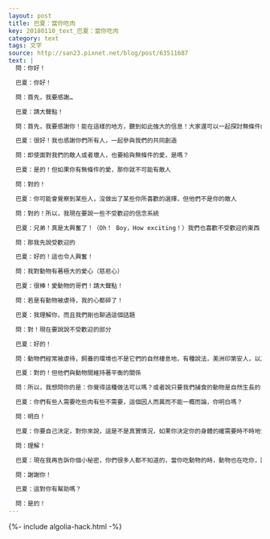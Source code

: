 ```yaml
---
layout: post
title: 巴夏：當你吃肉
key: 20180110_text_巴夏：當你吃肉
category: text
tags: 文字
source: http://san23.pixnet.net/blog/post/63511687
text: |
  問：你好！

  巴夏：你好！

  問：首先，我要感謝…

  巴夏：請大聲點！

  問：首先，我要感謝你！能在這樣的地方，聽到如此強大的信息！大家還可以一起探討無條件的愛

  巴夏：很好！我也感謝你們所有人，一起參與我們的共同創造

  問：即使面對我們的敵人或者壞人，也要給與無條件的愛，是嗎？

  巴夏：是的！但如果你有無條件的愛，那你就不可能有敵人

  問：對的！

  巴夏：你可能會覺察到某些人，沒做出了某些你所喜歡的選擇，但他們不是你的敵人

  問：對的！所以，我現在要說一些不受歡迎的信念系統

  巴夏：兄弟！真是太興奮了！（Oh！ Boy，How exciting！）我們也喜歡不受歡迎的東西

  問：那我先說受歡迎的

  巴夏：好的！這也令人興奮！

  問：我對動物有著極大的愛心（慈悲心）

  巴夏：很棒！愛動物的哥們！請大聲點！

  問：若是有動物被虐待，我的心都碎了！

  巴夏：我理解你，而且我們剛也聊過這個話題

  問：對！現在要說說不受歡迎的部分

  巴夏：好的！

  問：動物們經常被虐待，飼養的環境也不是它們的自然棲息地，有種說法，美洲印第安人，以及歷史上所有充滿智慧的文明，他們都吃動物

  巴夏：對的！但他們與動物間維持著平衡的關係

  問：所以，我想問你的是：你覺得這種做法可以嗎？或者說只要我們捕食的動物是自然生長的，那我們還是能進化的？

  巴夏：你們有些人需要吃些肉有些不需要，這個因人而異而不能一概而論，你明白嗎？

  問：明白！

  巴夏：你要自己決定，對你來說，這是不是真實情況，如果你決定你的身體的確需要時不時地食用某些動物性蛋白質，那至少，至少如果你真的需要食用的話，那你盡可能地創造出與動物間一種自然、平衡的關係，這樣的話，動物就能以這種方式參與進來，這你能理解嗎？

  問：理解！

  巴夏：現在我再告訴你個小秘密，你們很多人都不知道的，當你吃動物的時，動物也在吃你，因為當你吸食大自然中的任何東西時，大自然也在吸食你，因為你是大自然的一部分，因為這是條「雙向車道」，而不是條「單行道」，所以，如果你做的方式是「不平衡」的，那你在與大自然的關係中，會經歷各式各樣的「不平衡」事件，但你的方式若是「平衡」的，那你的行動本身就不是不平衡的，而且如果你以「平衡」的方式去行動，那你就會經歷到與大自然的平衡關係，你真正所需的，自然而然也會供應給你，它們會把自己當成禮物，呈現給你

  問：謝謝你！

  巴夏：這對你有幫助嗎？

  問：是的！
---
```


{%- include algolia-hack.html -%}
